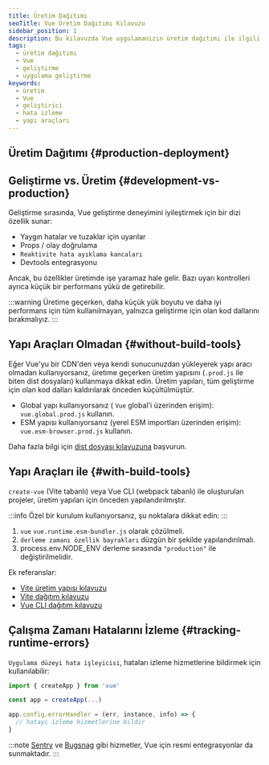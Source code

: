 ```yaml
---
title: Üretim Dağıtımı
seoTitle: Vue Üretim Dağıtımı Kılavuzu
sidebar_position: 1
description: Bu kılavuzda Vue uygulamanızın üretim dağıtımı ile ilgili önemli bilgiler sunulmaktadır. Geliştirme ve üretim arasındaki farklar ile yapı araçları kullanımı hakkında detaylara ulaşabilirsiniz.
tags: 
  - üretim dağıtımı
  - Vue
  - geliştirme
  - uygulama geliştirme
keywords: 
  - üretim
  - Vue
  - geliştirici
  - hata izleme
  - yapı araçları
---
```

## Üretim Dağıtımı {#production-deployment}

## Geliştirme vs. Üretim {#development-vs-production}

Geliştirme sırasında, Vue geliştirme deneyimini iyileştirmek için bir dizi özellik sunar:

- Yaygın hatalar ve tuzaklar için uyarılar
- Props / olay doğrulama
- `Reaktivite hata ayıklama kancaları`
- Devtools entegrasyonu

Ancak, bu özellikler üretimde işe yaramaz hale gelir. Bazı uyarı kontrolleri ayrıca küçük bir performans yükü de getirebilir. 

:::warning
Üretime geçerken, daha küçük yük boyutu ve daha iyi performans için tüm kullanılmayan, yalnızca geliştirme için olan kod dallarını bırakmalıyız.
:::

## Yapı Araçları Olmadan {#without-build-tools}

Eğer Vue'yu bir CDN'den veya kendi sunucunuzdan yükleyerek yapı aracı olmadan kullanıyorsanız, üretime geçerken üretim yapısını (`.prod.js` ile biten dist dosyaları) kullanmaya dikkat edin. Üretim yapıları, tüm geliştirme için olan kod dalları kaldırılarak önceden küçültülmüştür.

- Global yapı kullanıyorsanız ( `Vue` global'i üzerinden erişim): `vue.global.prod.js` kullanın.
- ESM yapısı kullanıyorsanız (yerel ESM importları üzerinden erişim): `vue.esm-browser.prod.js` kullanın.

Daha fazla bilgi için [dist dosyası kılavuzuna](https://github.com/vuejs/core/tree/main/packages/vue#which-dist-file-to-use) başvurun.

## Yapı Araçları ile {#with-build-tools}

`create-vue` (Vite tabanlı) veya Vue CLI (webpack tabanlı) ile oluşturulan projeler, üretim yapıları için önceden yapılandırılmıştır.

:::info
Özel bir kurulum kullanıyorsanız, şu noktalara dikkat edin:
:::

1. `vue` `vue.runtime.esm-bundler.js` olarak çözülmeli.
2. `derleme zamanı özellik bayrakları` düzgün bir şekilde yapılandırılmalı.
3. process.env.NODE_ENV derleme sırasında `"production"` ile değiştirilmelidir.

Ek referanslar:

- [Vite üretim yapısı kılavuzu](https://vitejs.dev/guide/build.html)
- [Vite dağıtım kılavuzu](https://vitejs.dev/guide/static-deploy.html)
- [Vue CLI dağıtım kılavuzu](https://cli.vuejs.org/guide/deployment.html)

## Çalışma Zamanı Hatalarını İzleme {#tracking-runtime-errors}

`Uygulama düzeyi hata işleyicisi`, hataları izleme hizmetlerine bildirmek için kullanılabilir:

```js
import { createApp } from 'vue'

const app = createApp(...)

app.config.errorHandler = (err, instance, info) => {
  // hatayı izleme hizmetlerine bildir
}
```

:::note
[Sentry](https://docs.sentry.io/platforms/javascript/guides/vue/) ve [Bugsnag](https://docs.bugsnag.com/platforms/javascript/vue/) gibi hizmetler, Vue için resmi entegrasyonlar da sunmaktadır.
:::
